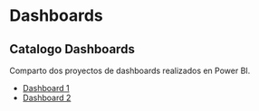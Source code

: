 # Dashboards
## Catalogo Dashboards

Comparto dos proyectos de dashboards realizados en Power BI.

  - [Dashboard 1](ElectroMas.pdf)
  - [Dashboard 2](NexoPlanet.pdf)

